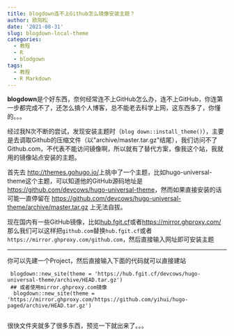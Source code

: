 ```yaml
---
title: blogdown连不上Github怎么镜像安装主题？
author: 欧阳松
date: '2021-08-31'
slug: blogdown-local-theme
categories:
  - 教程
  - R
  - blodgown
tags:
  - 教程
  - R Markdown
---
```


**blogdown**是个好东西，奈何经常连不上GitHub怎么办，连不上GitHub，你连第一步都完成不了，还怎么搞个人博客，总不能老去科学上网，这东西多了，你懂的。。。

经过我N次不断的尝试，发现安装主题时（`blog down::install_theme()`），主要是去调取Github的压缩文件（以"archive/master.tar.gz"结尾），我们访问不了Github.com，不代表不能访问镜像啊，所以就有了替代方案，像我这个站，我就用的镜像站点安装的主题。

首先去 <http://themes.gohugo.io/>上挑中了一个主题，比如hugo-universal-theme这个主题，可以知道他的GitHub源码地址是<https://github.com/devcows/hugo-universal-theme>，然而如果直接安装的话可能一直停留在 <https://github.com/devcows/hugo-universal-theme/archive/master.tar.gz> 上无法自拔。

现在国内有一些GitHub镜像，比如[hub.fgit.cf](hub.fgit.cf)或者<https://mirror.ghproxy.com/>那么我们可以这样把`github.com`替换`hub.fgit.cf`或者`https://mirror.ghproxy.com/github.com`，然后直接输入网址即可安装主题

------------------------------------------------------------------------

你可以先建一个Project，然后直接输入下面的代码就可以直接建站

```         
 blogdown::new_site(theme = 'https://hub.fgit.cf/devcows/hugo-universal-theme/archive/HEAD.tar.gz')
 ## 或者使用mirror.ghproxy.com镜像
  blogdown::new_site(theme = 'https://mirror.ghproxy.com/https://github.com/yihui/hugo-paged/archive/HEAD.tar.gz')
 
```

很快文件夹就多了很多东西，预览一下就出来了。。。
